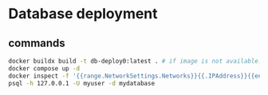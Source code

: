 # Database deployment
## commands
```sh
docker buildx build -t db-deploy0:latest . # if image is not available.
docker compose up -d
docker inspect -f '{{range.NetworkSettings.Networks}}{{.IPAddress}}{{end}}' <container_id> # to check ip
psql -h 127.0.0.1 -U myuser -d mydatabase 
```

